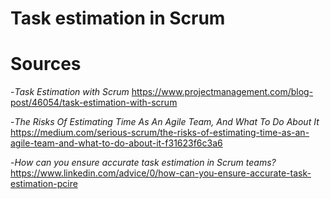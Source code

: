 # Task estimation in Scrum



# Sources 
-*Task Estimation with Scrum* https://www.projectmanagement.com/blog-post/46054/task-estimation-with-scrum

-*The Risks Of Estimating Time As An Agile Team, And What To Do About It* https://medium.com/serious-scrum/the-risks-of-estimating-time-as-an-agile-team-and-what-to-do-about-it-f31623f6c3a6

-*How can you ensure accurate task estimation in Scrum teams?* https://www.linkedin.com/advice/0/how-can-you-ensure-accurate-task-estimation-pcire

<!-- Alvares' 2 additional sources will go here -->


